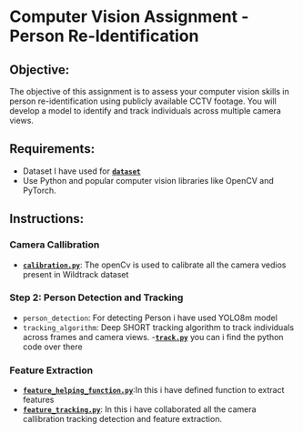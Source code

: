 # Computer Vision Assignment - Person Re-Identification

## Objective:
The objective of this assignment is to assess your computer vision skills in person re-identification using publicly available CCTV footage. You will develop a model to identify and track individuals across multiple camera views.

## Requirements:
- Dataset I have used for [**`dataset`**](https://academictorrents.com/details/5931991ad96a83cca85c0604061e766abefdf94b)
- Use Python and popular computer vision libraries like OpenCV and PyTorch.

## Instructions:

### Camera Callibration
- [**`calibration.py`**](calibration.py): The openCv is used to calibrate all the camera vedios present in Wildtrack dataset

### Step 2: Person Detection and Tracking
- `person_detection`: For detecting Person i have used YOLO8m model
- `tracking_algorithm`: Deep SHORT tracking algorithm to track individuals across frames and camera views.
-[**`track.py`**](track.py) you can i find the python code over there

### Feature Extraction 
- [**`feature_helping_function.py`**](feature_helping_function.py):In this i have defined function to extract features
- [**`feature_tracking.py`**](feature_tracking.py): In this i have collaborated all the camera callibration tracking detection and feature extraction.
